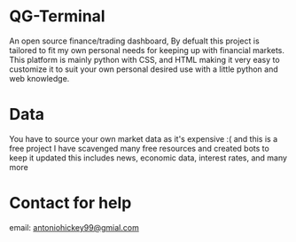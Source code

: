 # QG-Terminal
An open source finance/trading dashboard, By defualt this project is tailored to fit my own personal needs for keeping up with financial markets. This platform is mainly python with CSS, and HTML making it very easy to customize it to suit your own personal desired use with a little python and web knowledge.

# Data
You have to source your own market data as it's expensive :( and this is a free project 
I have scavenged many free resources and created bots to keep it updated this includes news, economic data, interest rates, and many more

# Contact for help
email: antoniohickey99@gmial.com
